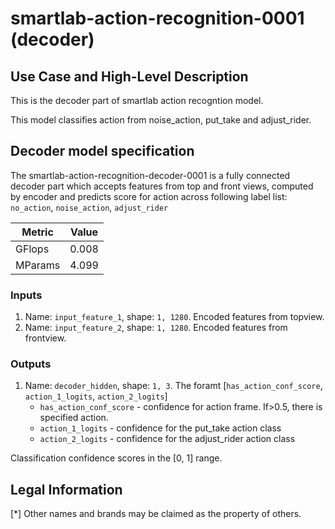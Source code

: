 # smartlab-action-recognition-0001 (decoder)

## Use Case and High-Level Description

This is the decoder part of smartlab action recogntion model.

This model classifies action from noise_action, put_take and adjust_rider.

## Decoder model specification

The smartlab-action-recognition-decoder-0001 is a fully connected decoder part which accepts features from top and front views, computed by encoder and predicts score for action across following label list: `no_action`, `noise_action`,  `adjust_rider`

| Metric  | Value |
| ------- | ----- |
| GFlops  | 0.008 |
| MParams | 4.099 |

### Inputs

1. Name: `input_feature_1`, shape: `1, 1280`. Encoded features from topview.
2. Name: `input_feature_2`, shape: `1, 1280`. Encoded features from frontview.

### Outputs

1. Name: `decoder_hidden`, shape: `1, 3`. The foramt [`has_action_conf_score`, `action_1_logits`, `action_2_logits`]
    * `has_action_conf_score` - confidence for action frame. If>0.5, there is specified action.
    * `action_1_logits` - confidence for the put_take action class
    * `action_2_logits` - confidence for the adjust_rider action class

Classification confidence scores in the [0, 1] range.

## Legal Information

[*] Other names and brands may be claimed as the property of others.
